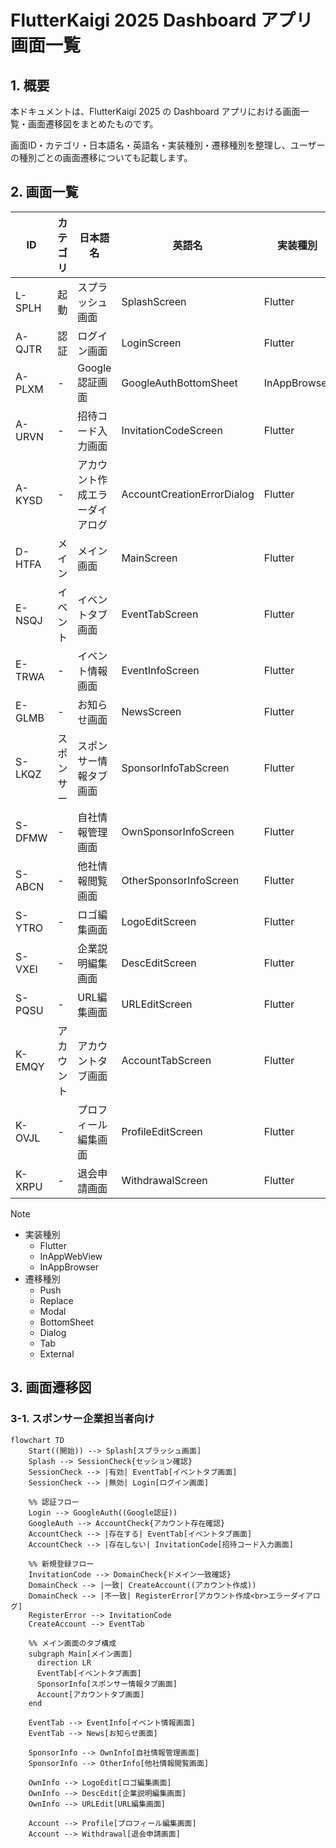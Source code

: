 # FlutterKaigi 2025 Dashboard アプリ 画面一覧

## 1. 概要

本ドキュメントは、FlutterKaigi 2025 の Dashboard アプリにおける画面一覧・画面遷移図をまとめたものです。

画面ID・カテゴリ・日本語名・英語名・実装種別・遷移種別を整理し、ユーザーの種別ごとの画面遷移についても記載します。

## 2. 画面一覧

<!-- deno-fmt-ignore-start -->
<!-- cspell:ignoreRegExp [A-Z]{1}-[A-Z]{4} -->
| ID | カテゴリ | 日本語名 | 英語名 | 実装種別 | 遷移種別 |
|-|-|-|-|-|-|
| L-SPLH | 起動 | スプラッシュ画面 | SplashScreen | Flutter | Replace |
| A-QJTR | 認証 | ログイン画面 | LoginScreen | Flutter | Replace |
| A-PLXM | - | Google認証画面 | GoogleAuthBottomSheet | InAppBrowser | BottomSheet |
| A-URVN | - | 招待コード入力画面 | InvitationCodeScreen | Flutter | Push |
| A-KYSD | - | アカウント作成エラーダイアログ | AccountCreationErrorDialog | Flutter | Dialog |
| D-HTFA | メイン | メイン画面 | MainScreen | Flutter | Replace |
| E-NSQJ | イベント | イベントタブ画面 | EventTabScreen | Flutter | Tab |
| E-TRWA | - | イベント情報画面 | EventInfoScreen | Flutter | Push |
| E-GLMB | - | お知らせ画面 | NewsScreen | Flutter | Push |
| S-LKQZ | スポンサー | スポンサー情報タブ画面 | SponsorInfoTabScreen | Flutter | Tab |
| S-DFMW | - | 自社情報管理画面 | OwnSponsorInfoScreen | Flutter | Push |
| S-ABCN | - | 他社情報閲覧画面 | OtherSponsorInfoScreen | Flutter | Push |
| S-YTRO | - | ロゴ編集画面 | LogoEditScreen | Flutter | Modal |
| S-VXEI | - | 企業説明編集画面 | DescEditScreen | Flutter | Modal |
| S-PQSU | - | URL編集画面 | URLEditScreen | Flutter | Modal |
| K-EMQY | アカウント | アカウントタブ画面 | AccountTabScreen | Flutter | Tab |
| K-OVJL | - | プロフィール編集画面 | ProfileEditScreen | Flutter | Modal |
| K-XRPU | - | 退会申請画面 | WithdrawalScreen | Flutter | Modal |
<!-- deno-fmt-ignore-end -->

> [!NOTE]
>
> - 実装種別
>   - Flutter
>   - InAppWebView
>   - InAppBrowser
> - 遷移種別
>   - Push
>   - Replace
>   - Modal
>   - BottomSheet
>   - Dialog
>   - Tab
>   - External

## 3. 画面遷移図

### 3-1. スポンサー企業担当者向け

```mermaid
flowchart TD
    Start((開始)) --> Splash[スプラッシュ画面]
    Splash --> SessionCheck{セッション確認}
    SessionCheck --> |有効| EventTab[イベントタブ画面]
    SessionCheck --> |無効| Login[ログイン画面]
    
    %% 認証フロー
    Login --> GoogleAuth((Google認証))
    GoogleAuth --> AccountCheck{アカウント存在確認}
    AccountCheck --> |存在する| EventTab[イベントタブ画面]
    AccountCheck --> |存在しない| InvitationCode[招待コード入力画面]
    
    %% 新規登録フロー
    InvitationCode --> DomainCheck{ドメイン一致確認}
    DomainCheck --> |一致| CreateAccount((アカウント作成))
    DomainCheck --> |不一致| RegisterError[アカウント作成<br>エラーダイアログ]
    RegisterError --> InvitationCode
    CreateAccount --> EventTab
    
    %% メイン画面のタブ構成
    subgraph Main[メイン画面]
      direction LR
      EventTab[イベントタブ画面]
      SponsorInfo[スポンサー情報タブ画面]
      Account[アカウントタブ画面]
    end

    EventTab --> EventInfo[イベント情報画面]
    EventTab --> News[お知らせ画面]
    
    SponsorInfo --> OwnInfo[自社情報管理画面]
    SponsorInfo --> OtherInfo[他社情報閲覧画面]
    
    OwnInfo --> LogoEdit[ロゴ編集画面]
    OwnInfo --> DescEdit[企業説明編集画面]
    OwnInfo --> URLEdit[URL編集画面]
    
    Account --> Profile[プロフィール編集画面]
    Account --> Withdrawal[退会申請画面]
```
